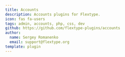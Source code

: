 ```yaml
---
title: Accounts
description: Accounts plugins for Flextype.
icon: fas fa-users
tags: admin, accounts, php, css, dev
github: https://github.com/flextype-plugins/accounts
author:
  name: Sergey Romanenko
  email: support@flextype.org
template: plugin
---
```

